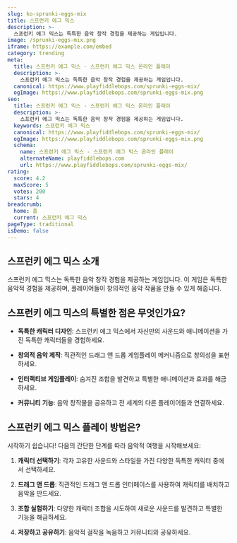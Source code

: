 ```yaml
---
slug: ko-sprunki-eggs-mix
title: 스프런키 에그 믹스
description: >-
  스프런키 에그 믹스는 독특한 음악 창작 경험을 제공하는 게임입니다.
image: /sprunki-eggs-mix.png
iframe: https://example.com/embed
category: trending
meta:
  title: 스프런키 에그 믹스 - 스프런키 에그 믹스 온라인 플레이
  description: >-
    스프런키 에그 믹스는 독특한 음악 창작 경험을 제공하는 게임입니다.
  canonical: https://www.playfiddlebops.com/sprunki-eggs-mix/
  ogImage: https://www.playfiddlebops.com/sprunki-eggs-mix.png
seo:
  title: 스프런키 에그 믹스 - 스프런키 에그 믹스 온라인 플레이
  description: >-
    스프런키 에그 믹스는 독특한 음악 창작 경험을 제공하는 게임입니다.
  keywords: 스프런키 에그 믹스
  canonical: https://www.playfiddlebops.com/sprunki-eggs-mix/
  ogImage: https://www.playfiddlebops.com/sprunki-eggs-mix.png
  schema:
    name: 스프런키 에그 믹스 - 스프런키 에그 믹스 온라인 플레이
    alternateName: playfiddlebops.com
    url: https://www.playfiddlebops.com/sprunki-eggs-mix/
rating:
  score: 4.2
  maxScore: 5
  votes: 200
  stars: 4
breadcrumb:
  home: 홈
  current: 스프런키 에그 믹스
pageType: traditional
isDemo: false
---
```


## 스프런키 에그 믹스 소개

스프런키 에그 믹스는 독특한 음악 창작 경험을 제공하는 게임입니다. 이 게임은 독특한 음악적 경험을 제공하며, 플레이어들이 창의적인 음악 작품을 만들 수 있게 해줍니다.

## 스프런키 에그 믹스의 특별한 점은 무엇인가요?

- **독특한 캐릭터 디자인**: 스프런키 에그 믹스에서 자신만의 사운드와 애니메이션을 가진 독특한 캐릭터들을 경험하세요.

- **창의적 음악 제작**: 직관적인 드래그 앤 드롭 게임플레이 메커니즘으로 창의성을 표현하세요.

- **인터랙티브 게임플레이**: 숨겨진 조합을 발견하고 특별한 애니메이션과 효과를 해금하세요.

- **커뮤니티 기능**: 음악 창작물을 공유하고 전 세계의 다른 플레이어들과 연결하세요.

## 스프런키 에그 믹스 플레이 방법은?

시작하기 쉽습니다! 다음의 간단한 단계를 따라 음악적 여행을 시작해보세요:

1. **캐릭터 선택하기**: 각자 고유한 사운드와 스타일을 가진 다양한 독특한 캐릭터 중에서 선택하세요.

1. **드래그 앤 드롭**: 직관적인 드래그 앤 드롭 인터페이스를 사용하여 캐릭터를 배치하고 음악을 만드세요.

1. **조합 실험하기**: 다양한 캐릭터 조합을 시도하여 새로운 사운드를 발견하고 특별한 기능을 해금하세요.

1. **저장하고 공유하기**: 음악적 걸작을 녹음하고 커뮤니티와 공유하세요.
